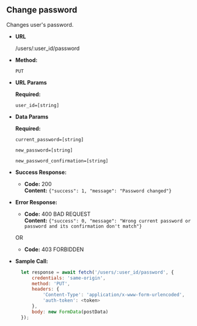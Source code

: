 **Change password**
----
Changes user's password.

* **URL**

    /users/:user_id/password

* **Method:**

    `PUT`

*  **URL Params**

   **Required:**

   `user_id=[string]`

* **Data Params**

    **Required:**

   `current_password=[string]`

   `new_password=[string]`

   `new_password_confirmation=[string]`

* **Success Response:**

  * **Code:** 200 <br />
    **Content:** `{"success": 1, "message": "Password changed"}`

* **Error Response:**

  * **Code:** 400 BAD REQUEST <br />
    **Content:** `{"success": 0, "message": "Wrong current password or password and its confirmation don't match"}`

  OR

  * **Code:** 403 FORBIDDEN <br />

* **Sample Call:**

  ```javascript
    let response = await fetch('/users/:user_id/password', {
        credentials: 'same-origin',
        method: 'PUT',
        headers: {
            'Content-Type': 'application/x-www-form-urlencoded',
            'auth-token': <token>
        },
        body: new FormData(postData)
    });
  ```
